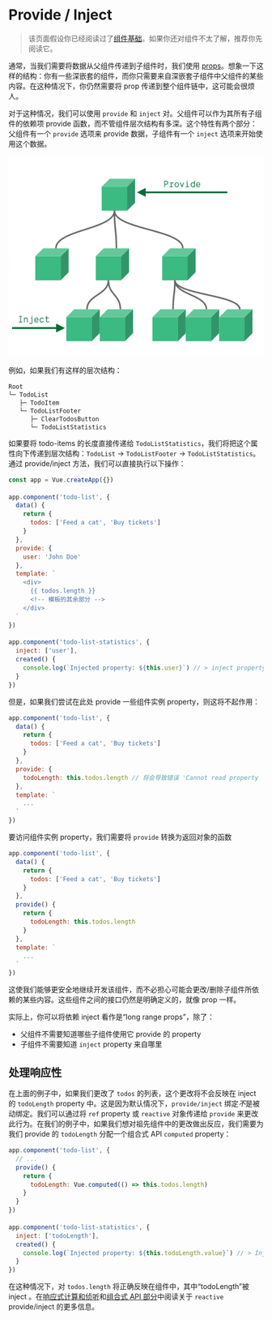 # Provide / Inject

> 该页面假设你已经阅读过了[组件基础](component-basics.md)。如果你还对组件不太了解，推荐你先阅读它。

通常，当我们需要将数据从父组件传递到子组件时，我们使用 [props](component-props.md)。想象一下这样的结构：你有一些深嵌套的组件，而你只需要来自深嵌套子组件中父组件的某些内容。在这种情况下，你仍然需要将 prop 传递到整个组件链中，这可能会很烦人。

对于这种情况，我们可以使用 `provide` 和 `inject` 对。父组件可以作为其所有子组件的依赖项 provide 函数，而不管组件层次结构有多深。这个特性有两个部分：父组件有一个 `provide` 选项来 provide 数据，子组件有一个 `inject` 选项来开始使用这个数据。

![Provide/inject scheme](/images/components_provide.png)

例如，如果我们有这样的层次结构：

```
Root
└─ TodoList
   ├─ TodoItem
   └─ TodoListFooter
      ├─ ClearTodosButton
      └─ TodoListStatistics
```

如果要将 todo-items 的长度直接传递给 `TodoListStatistics`，我们将把这个属性向下传递到层次结构：`TodoList` -> `TodoListFooter` -> `TodoListStatistics`。通过 provide/inject 方法，我们可以直接执行以下操作：

```js
const app = Vue.createApp({})

app.component('todo-list', {
  data() {
    return {
      todos: ['Feed a cat', 'Buy tickets']
    }
  },
  provide: {
    user: 'John Doe'
  },
  template: `
    <div>
      {{ todos.length }}
      <!-- 模板的其余部分 -->
    </div>
  `
})

app.component('todo-list-statistics', {
  inject: ['user'],
  created() {
    console.log(`Injected property: ${this.user}`) // > inject property: John Doe
  }
})
```

但是，如果我们尝试在此处 provide 一些组件实例 property，则这将不起作用：

```js
app.component('todo-list', {
  data() {
    return {
      todos: ['Feed a cat', 'Buy tickets']
    }
  },
  provide: {
    todoLength: this.todos.length // 将会导致错误 'Cannot read property 'length' of undefined`
  },
  template: `
    ...
  `
})
```

要访问组件实例 property，我们需要将 `provide` 转换为返回对象的函数

```js
app.component('todo-list', {
  data() {
    return {
      todos: ['Feed a cat', 'Buy tickets']
    }
  },
  provide() {
    return {
      todoLength: this.todos.length
    }
  },
  template: `
    ...
  `
})
```

这使我们能够更安全地继续开发该组件，而不必担心可能会更改/删除子组件所依赖的某些内容。这些组件之间的接口仍然是明确定义的，就像 prop 一样。

实际上，你可以将依赖 inject 看作是“long range props”，除了：

- 父组件不需要知道哪些子组件使用它 provide 的 property
- 子组件不需要知道 `inject` property 来自哪里

## 处理响应性

在上面的例子中，如果我们更改了 `todos` 的列表，这个更改将不会反映在 inject 的 `todoLength` property 中。这是因为默认情况下，`provide/inject` 绑定*不*是被动绑定。我们可以通过将 `ref` property 或 `reactive` 对象传递给 `provide` 来更改此行为。在我们的例子中，如果我们想对祖先组件中的更改做出反应，我们需要为我们 provide 的 `todoLength` 分配一个组合式 API `computed` property：

```js
app.component('todo-list', {
  // ...
  provide() {
    return {
      todoLength: Vue.computed(() => this.todos.length)
    }
  }
})

app.component('todo-list-statistics', {
  inject: ['todoLength'],
  created() {
    console.log(`Injected property: ${this.todoLength.value}`) // > Injected property: 5
  }
})
```

在这种情况下，对 `todos.length` 将正确反映在组件中，其中“todoLength”被 inject 。在[响应式计算和侦听](reactivity-computed-watchers.html#计算值)和[组合式 API 部分](composition-api-provide-inject.html#响应性)中阅读关于 `reactive` provide/inject 的更多信息。
